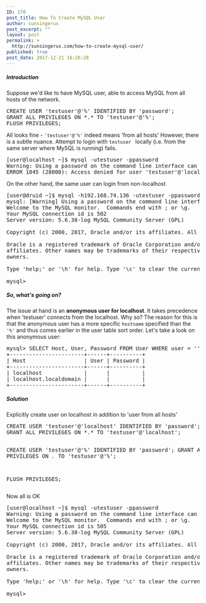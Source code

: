 ```yaml
---
ID: 170
post_title: How To Create MySQL User
author: sunsingerus
post_excerpt: ""
layout: post
permalink: >
  http://sunsingerus.com/how-to-create-mysql-user/
published: true
post_date: 2017-12-21 16:26:28
---
```

<h5>Introduction</h5>
Suppose we'd like to have MySQL user, able to access MySQL from all hosts of the network.
<pre>
CREATE USER 'testuser'@'%' IDENTIFIED BY 'password';
GRANT ALL PRIVILEGES ON *.* TO 'testuser'@'%';
FLUSH PRIVILEGES;
</pre>

All looks fine - <code>'testuser'@'%'</code> indeed means 'from all hosts'
However, there is a subtle nuance. Attempt to login with <code>testuser </code> locally (i.e. from the same server where MySQL is running) fails.

<pre>
[user@localhost ~]$ mysql -utestuser -ppassword
Warning: Using a password on the command line interface can be insecure.
ERROR 1045 (28000): Access denied for user 'testuser'@'localhost' (using password: YES)
</pre>

On the other hand, the same user can login from non-localhost
<pre>
[user@druid ~]$ mysql -h192.168.74.136 -utestuser -ppassword
mysql: [Warning] Using a password on the command line interface can be insecure.
Welcome to the MySQL monitor.  Commands end with ; or \g.
Your MySQL connection id is 502
Server version: 5.6.38-log MySQL Community Server (GPL)

Copyright (c) 2000, 2017, Oracle and/or its affiliates. All rights reserved.

Oracle is a registered trademark of Oracle Corporation and/or its
affiliates. Other names may be trademarks of their respective
owners.

Type 'help;' or '\h' for help. Type '\c' to clear the current input statement.

mysql> 
</pre>

<h5>So, what's going on?</h5>
The issue at hand is an <strong>anonymous user for localhost</strong>. It takes precedence when 'testuser' connects from the localhost. Why so? The reason for this is that the anonymous user has a more specific <code>hostname</code> specified than the <code>'%'</code> and thus comes earlier in the user table sort order. Let's take a look on this anonymous user:
<pre>
mysql> SELECT Host, User, Password FROM User WHERE user = '';
+-----------------------+------+----------+
| Host                  | User | Password |
+-----------------------+------+----------+
| localhost             |      |          |
| localhost.localdomain |      |          |
+-----------------------+------+----------+
</pre>

<h5>Solution</h5>
Explicitly create user on localhost in addition to 'user from all hosts'
<pre>
CREATE USER 'testuser'@'localhost' IDENTIFIED BY 'password';
GRANT ALL PRIVILEGES ON *.* TO 'testuser'@'localhost';

CREATE USER 'testuser'@'%' IDENTIFIED BY 'password';
GRANT ALL PRIVILEGES ON *.* TO 'testuser'@'%';

FLUSH PRIVILEGES;
</pre>

Now all is OK
<pre>
[user@localhost ~]$ mysql -utestuser -ppassword
Warning: Using a password on the command line interface can be insecure.
Welcome to the MySQL monitor.  Commands end with ; or \g.
Your MySQL connection id is 505
Server version: 5.6.38-log MySQL Community Server (GPL)

Copyright (c) 2000, 2017, Oracle and/or its affiliates. All rights reserved.

Oracle is a registered trademark of Oracle Corporation and/or its
affiliates. Other names may be trademarks of their respective
owners.

Type 'help;' or '\h' for help. Type '\c' to clear the current input statement.

mysql>
</pre>